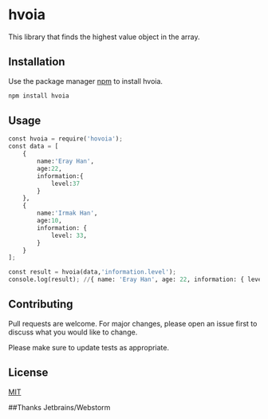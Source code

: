 # hvoia

This library that finds the highest value object in the array.

## Installation

Use the package manager [npm](https://nodejs.org/en/) to install hvoia.

```bash
npm install hvoia
```

## Usage

```python
const hvoia = require('hovoia');
const data = [
    {
        name:'Eray Han',
        age:22,
        information:{
            level:37
        }
    },
    {
        name:'Irmak Han',
        age:10,
        information: {
            level: 33,
        }
    }
];

const result = hvoia(data,'information.level');
console.log(result); //{ name: 'Eray Han', age: 22, information: { level: 37 } }
```

## Contributing
Pull requests are welcome. For major changes, please open an issue first to discuss what you would like to change.

Please make sure to update tests as appropriate.

## License
[MIT](https://choosealicense.com/licenses/mit/)

##Thanks
Jetbrains/Webstorm